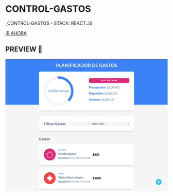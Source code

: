 # CONTROL-GASTOS
_CONTROL-GASTOS - STACK: REACT.JS

[IR AHORA]('https://control-gastos-alanshalem.netlify.app/', 'IR AHORA')
## PREVIEW 🚀


![CONTROL-GASTOS](https://raw.githubusercontent.com/alanshalem/control-gastos/master/src/img/home_screencapture.png)
